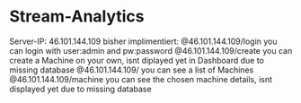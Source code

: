 # Stream-Analytics
Server-IP: 46.101.144.109
bisher implimentiert: 
	@46.101.144.109/login you can login with user:admin and pw:password 
	@46.101.144.109/create you can create a Machine on your own, isnt diplayed yet in Dashboard due to missing database
	@46.101.144.109/ you can see a list of Machines	
	@46.101.144.109/machine you can see the chosen machine details, isnt displayed yet due to missing database
